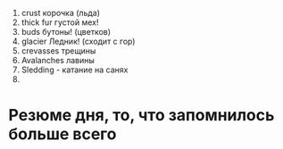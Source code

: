 1. crust корочка (льда)
2. thick fur густой мех!
3. buds бутоны! (цветков)
4. glacier Ледник! (сходит с гор)
5. crevasses трещины
6. Avalanches лавины
7. Sledding - катание на санях
8. 








# Резюме дня, то, что запомнилось больше всего